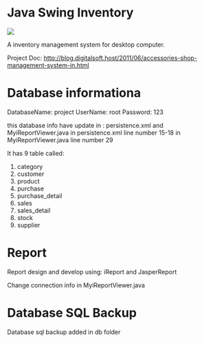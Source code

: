 # Java Swing Inventory

<img src="https://odesk-prod-att.s3.amazonaws.com/Portfolio%20Items:1275399:ImageUrl?AWSAccessKeyId=1XVAX3FNQZAFC9GJCFR2&Expires=2147483647&Signature=uHFVbo%2BlBvU%2Fo1Gx8uCWHfPIJYY%3D" />

A inventory management system for desktop computer.

Project Doc: http://blog.digitalsoft.host/2011/06/accessories-shop-management-system-in.html

Database informationa
=====================
DatabaseName: project
UserName: root
Password: 123

this database info have update in : persistence.xml and MyiReportViewer.java
in persistence.xml line number 15-18
in MyiReportViewer.java line number 29

It has 9 table called:
1. category
2. customer
3. product
4. purchase
5. purchase_detail
6. sales
7. sales_detail
8. stock
9. supplier

Report
======
Report design and develop using:
iReport and JasperReport

Change connection info in MyiReportViewer.java

Database SQL Backup
===================
Database sql backup added in db folder
